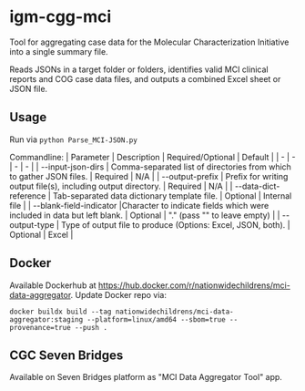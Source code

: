 # igm-cgg-mci
Tool for aggregating case data for the Molecular Characterization Initiative into a single summary file.

Reads JSONs in a target folder or folders, identifies valid MCI clinical reports and COG case data files, and outputs a combined Excel sheet or JSON file.

## Usage

Run via `python Parse_MCI-JSON.py`

Commandline:
| Parameter	| Description	| Required/Optional	| Default |
| - | - | - | - |
| --input-json-dirs	| Comma-separated list of directories from which to gather JSON files. | Required	| N/A |
| --output-prefix	| Prefix for writing output file(s), including output directory.	| Required	| N/A |
| --data-dict-reference	 | Tab-separated data dictionary template file.	| Optional |	Internal file |
| --blank-field-indicator	 |Character to indicate fields which were included in data but left blank.	| Optional	| "." (pass "" to leave empty) |
| --output-type	 | Type of output file to produce (Options: Excel, JSON, both). |	Optional |	Excel |

## Docker

Available Dockerhub at https://hub.docker.com/r/nationwidechildrens/mci-data-aggregator.
Update Docker repo via:

`docker buildx build --tag nationwidechildrens/mci-data-aggregator:staging --platform=linux/amd64 --sbom=true --provenance=true --push .`


## CGC Seven Bridges
Available on Seven Bridges platform as "MCI Data Aggregator Tool" app.
